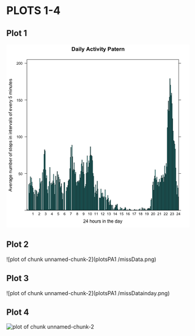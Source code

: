 # PLOTS 1-4

## Plot  1  

![plot of chunk unnamed-chunk-2](plotsPA1/averageInterval.png)


## Plot  2

![plot of chunk unnamed-chunk-2](plotsPA1 /missData.png)

## Plot  3  

![plot of chunk unnamed-chunk-2](plotsPA1 /missDatainday.png)


## Plot  4
![plot of chunk unnamed-chunk-2](plot_1-4_png/plot4.png)
